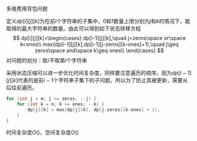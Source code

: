 多维费用背包问题

定义$dp[i][j][k]$为在前$i$个字符串的子集中，$0$和$1$数量上限分别为$j$和$k$的情况下，能取得的最大字符串的数量。由此可以得到如下状态转移方程
$$
dp[i][j][k]=\begin{cases}
dp[i-1][j][k],\quad j<zeros\space or\space k<ones\\
max(dp[i-1][j][k],dp[i-1][j-zeros][k-ones]+1),\quad j\geq zeros\space and\space k\geq ones\\
\end{cases}
$$
对问题的划分：取/不取第$i$个字符串

采用状态压缩可以进一步优化时间复杂度，同样要注意遍历的顺序。因为$dp[i-1][j][k]$代表的是前$i-1$个字符串子集下的子问题，所以为了防止其被更新，需要从后往前遍历。

```cpp
for (int j = m; j >= zeros; --j) {
    for (int k = n; k >= ones; --k) {
        dp[j][k] = max(dp[j][k], dp[j-zeros][k-ones] + 1);
    }
}
```

时间复杂度$O()$，空间复杂度$O()$